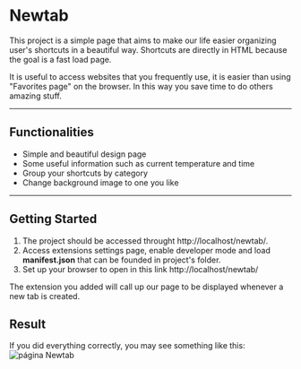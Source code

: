 Newtab
===================

This project is a simple page that aims to make our life easier organizing user's shortcuts in a beautiful way. Shortcuts are directly in HTML because the goal is a fast load page.

It is useful to access websites that you frequently use, it is easier than using "Favorites page" on the browser. In this way you save time to do others amazing stuff.

----------


Functionalities
-------------

 - Simple and beautiful design page
 - Some useful information such as current temperature and time
 - Group your shortcuts by category
 - Change background image to one you like


----------


<i class="icon-cog"></i>Getting Started
-------------

 1. The project should be accessed throught http://localhost/newtab/.
 2. Access extensions settings page, enable developer mode and load **manifest.json** that can be founded in project's folder.
 3. Set up your browser to open in this link http://localhost/newtab/

The extension you added will call up our page to be displayed whenever a new tab is created.

Result
----------


 If you did everything correctly, you may see something like this:
 ![página Newtab](https://i.imgur.com/jGf4zh8.png)
